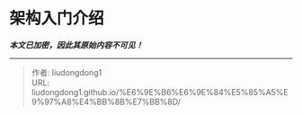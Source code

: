 # 架构入门介绍

***本文已加密，因此其原始内容不可见！***

---

> 作者: liudongdong1  
> URL: liudongdong1.github.io/%E6%9E%B6%E6%9E%84%E5%85%A5%E9%97%A8%E4%BB%8B%E7%BB%8D/  

